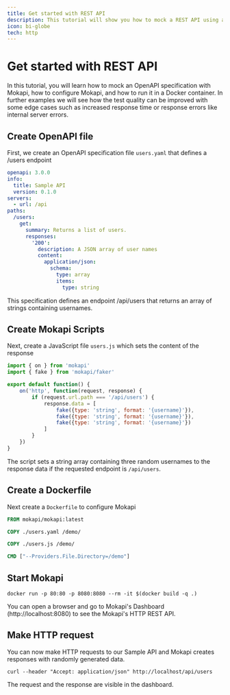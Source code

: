 ```yaml
---
title: Get started with REST API
description: This tutorial will show you how to mock a REST API using an OpenAPI specification.
icon: bi-globe
tech: http
---
```

# Get started with REST API

In this tutorial, you will learn how to mock an OpenAPI specification with Mokapi, how to configure Mokapi, 
and how to run it in a Docker container. In further examples we will see how the test quality can be improved with some 
edge cases such as increased response time or response errors like internal server errors.

## Create OpenAPI file

First, we create an OpenAPI specification file `users.yaml` that defines a /users endpoint

```yaml
openapi: 3.0.0
info:
  title: Sample API
  version: 0.1.0
servers:
  - url: /api
paths:
  /users:
    get:
      summary: Returns a list of users.
      responses:
        '200': 
          description: A JSON array of user names
          content:
            application/json:
              schema: 
                type: array
                items: 
                  type: string
```
This specification defines an endpoint /api/users that returns an array of strings containing usernames.

## Create Mokapi Scripts
Next, create a JavaScript file `users.js` which sets the content of the response

```javascript
import { on } from 'mokapi'
import { fake } from 'mokapi/faker'

export default function() {
    on('http', function(request, response) {
        if (request.url.path === '/api/users') {
            response.data = [
                fake({type: 'string', format: '{username}'}),
                fake({type: 'string', format: '{username}'}),
                fake({type: 'string', format: '{username}'})
            ]
        }
    })
}
```
The script sets a string array containing three random usernames to the response data if the requested endpoint is `/api/users`.

## Create a Dockerfile
Next create a `Dockerfile` to configure Mokapi
```dockerfile
FROM mokapi/mokapi:latest

COPY ./users.yaml /demo/

COPY ./users.js /demo/

CMD ["--Providers.File.Directory=/demo"]
```

## Start Mokapi

```
docker run -p 80:80 -p 8080:8080 --rm -it $(docker build -q .)
```
You can open a browser and go to Mokapi's Dashboard (http://localhost:8080) to see the Mokapi's HTTP REST API.

## Make HTTP request
You can now make HTTP requests to our Sample API and Mokapi creates responses with randomly generated data.

```
curl --header "Accept: application/json" http://localhost/api/users
```
The request and the response are visible in the dashboard.